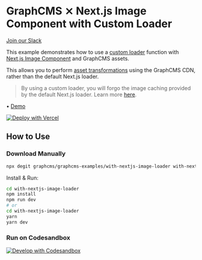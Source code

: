 # GraphCMS ⨯ Next.js Image Component with Custom Loader

[Join our Slack](https://slack.graphcms.com)

This example demonstrates how to use a [custom loader](https://nextjs.org/docs/api-reference/next/image#loader) function with [Next.js Image Component](https://nextjs.org/docs/api-reference/next/image) and GraphCMS assets.

This allows you to perform [asset transformations](https://graphcms.com/docs/content-api/assets#transformations) using the GraphCMS CDN, rather than the default Next.js loader.

> By using a custom loader, you will forgo the image caching provided by the default Next.js loader. Learn more [here](https://nextjs.org/docs/basic-features/image-optimization#caching).

• [Demo](https://graphcms-with-nextjs-image-loader.vercel.app)

[![Deploy with Vercel](https://vercel.com/button)](https://vercel.com/import/project?template=https://github.com/GraphCMS/graphcms-examples/tree/master/with-nextjs-image-loader)

## How to Use

### Download Manually

```bash
npx degit graphcms/graphcms-examples/with-nextjs-image-loader with-nextjs-image-loader
```

Install & Run:

```bash
cd with-nextjs-image-loader
npm install
npm run dev
# or
cd with-nextjs-image-loader
yarn
yarn dev
```

### Run on Codesandbox

[![Develop with Codesandbox](https://codesandbox.io/static/img/play-codesandbox.svg)](https://codesandbox.io/s/github/GraphCMS/graphcms-examples/tree/master/with-nextjs-image-loader)
